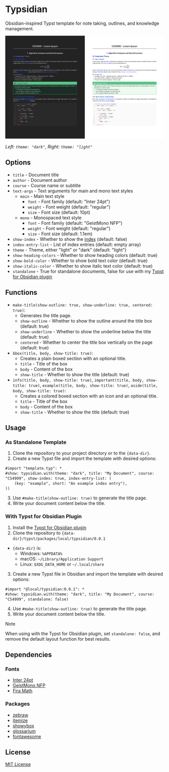 # Typsidian

Obsidian-inspired Typst template for note taking, outlines, and knowledge management.

![Typsidian](./assets/template.png)

_Left: `theme: "dark"`, Right: `theme: "light"`_

## Options

- `title` - Document title
- `author` - Document author
- `course` - Course name or subtitle
- `text-args` - Text arguments for main and mono text styles
  - `main` - Main text style
    - `font` - Font family (default: "Inter 24pt")
    - `weight` - Font weight (default: "regular")
    - `size` - Font size (default: 10pt)
  - `mono` - Monospaced text style
    - `font` - Font family (default: "GeistMono NFP")
    - `weight` - Font weight (default: "regular")
    - `size` - Font size (default: 1.1em)
- `show-index` - Whether to show the [index](https://typst.app/universe/package/glossarium/) (default: false)
- `index-entry-list` - List of index entries (default: empty array)
- `theme` - Theme, either "light" or "dark" (default: "light")
- `show-heading-colors` - Whether to show heading colors (default: true)
- `show-bold-color` - Whether to show bold text color (default: true)
- `show-italic-color` - Whether to show italic text color (default: true)
- `standalone` - True for standalone documents, false for use with my [Typst for Obsidian plugin](https://github.com/k0src/Typst-for-Obsidian)

## Functions

- `make-title(show-outline: true, show-underline: true, centered: true)`:
  - Generates the title page.
  - `show-outline` - Whether to show the outline around the title box (default: true)
  - `show-underline` - Whether to show the underline below the title (default: true)
  - `centered` - Whether to center the title box vertically on the page (default: true)
- `bbox(title, body, show-title: true)`:
  - Creates a plain boxed section with an optional title.
  - `title` - Title of the box
  - `body` - Content of the box
  - `show-title` - Whether to show the title (default: true)
- `info(title, body, show-title: true)`, `important(title, body, show-title: true)`, `example(title, body, show-title: true)`, `aside(title, body, show-title: true)`:
  - Creates a colored boxed section with an icon and an optional title.
  - `title` - Title of the box
  - `body` - Content of the box
  - `show-title` - Whether to show the title (default: true)

## Usage

### As Standalone Template

1. Clone the repository to your project directory or to the `{data-dir}`.
2. Create a new Typst file and import the template with desired options:

```typst
#import "template.typ": *
#show: typsidian.with(theme: "dark", title: "My Document", course: "CS4999", show-index: true, index-entry-list: (
    (key: "example", short: "An example index entry"),
))
```

3. Use `#make-title(show-outline: true)` to generate the title page.
4. Write your document content below the title.

### With Typst for Obsidian Plugin

1. Install the [Typst for Obsidian plugin](https://github.com/k0src/Typst-for-Obsidian)
2. Clone the repository to `{data-dir}/typst/packages/local/typsidian/0.0.1`

- `{data-dir}` is:
  - Windows: `%APPDATA%`
  - macOS: `~/Library/Application Support`
  - Linux: `$XDG_DATA_HOME` or `~/.local/share`

3. Create a new Typst file in Obsidian and import the template with desired options:

```typst
#import "@local/typsidian:0.0.1": *
#show: typsidian.with(theme: "dark", title: "My Document", course: "CS4999", standalone: false)
```

4. Use `#make-title(show-outline: true)` to generate the title page.
5. Write your document content below the title.

> [!NOTE]
> When using with the Typst for Obsidian plugin, set `standalone: false`, and remove the default layout function for best results.

## Dependencies

### Fonts

- [Inter 24pt](https://fonts.google.com/specimen/Inter)
- [GeistMono NFP](https://github.com/ryanoasis/nerd-fonts/releases/)
- [Fira Math](https://github.com/firamath/firamath/releases/)

### Packages

- [zebraw](https://typst.app/universe/package/zebraw)
- [itemize](https://typst.app/universe/package/itemize)
- [showybox](https://typst.app/universe/package/showybox)
- [glossarium](https://typst.app/universe/package/glossarium/)
- [fontawesome](https://typst.app/universe/package/fontawesome)

## License

[MIT License](./LICENSE)
